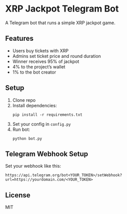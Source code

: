 # XRP Jackpot Telegram Bot

A Telegram bot that runs a simple XRP jackpot game.

## Features

- Users buy tickets with XRP
- Admins set ticket price and round duration
- Winner receives 95% of jackpot
- 4% to the project’s wallet
- 1% to the bot creator

## Setup

1. Clone repo
2. Install dependencies:
   ```
   pip install -r requirements.txt
   ```
3. Set your config in `config.py`
4. Run bot:
   ```
   python bot.py
   ```

## Telegram Webhook Setup

Set your webhook like this:

```
https://api.telegram.org/bot<YOUR_TOKEN>/setWebhook?url=https://yourdomain.com/<YOUR_TOKEN>
```

## License

MIT
